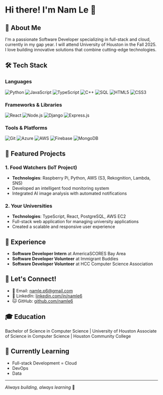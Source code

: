 # Hi there! I'm Nam Le 👋

## 🚀 About Me
I'm a passionate Software Developer specializing in full-stack and cloud, currently in my gap year. I will attend University of Houston in the Fall 2025. I love building innovative solutions that combine cutting-edge technologies.

## 🛠️ Tech Stack
### Languages
![Python](https://img.shields.io/badge/-Python-333333?style=flat&logo=python)
![JavaScript](https://img.shields.io/badge/-JavaScript-333333?style=flat&logo=javascript)
![TypeScript](https://img.shields.io/badge/-TypeScript-333333?style=flat&logo=typescript)
![C++](https://img.shields.io/badge/-C++-333333?style=flat&logo=c++)
![SQL](https://img.shields.io/badge/-SQL-333333?style=flat&logo=postgresql)
![HTML5](https://img.shields.io/badge/-HTML5-333333?style=flat&logo=html5)
![CSS3](https://img.shields.io/badge/-CSS3-333333?style=flat&logo=css3)

### Frameworks & Libraries
![React](https://img.shields.io/badge/-React-333333?style=flat&logo=react)
![Node.js](https://img.shields.io/badge/-Node.js-333333?style=flat&logo=node.js)
![Django](https://img.shields.io/badge/-Django-333333?style=flat&logo=django)
![Express.js](https://img.shields.io/badge/-Express.js-333333?style=flat&logo=express)


### Tools & Platforms
![Git](https://img.shields.io/badge/-Git-333333?style=flat&logo=git)
![Azure](https://img.shields.io/badge/-Azure-333333?style=flat&logo=microsoftazure)
![AWS](https://img.shields.io/badge/-AWS-333333?style=flat&logo=amazonaws)
![Firebase](https://img.shields.io/badge/-Firebase-333333?style=flat&logo=firebase)
![MongoDB](https://img.shields.io/badge/-MongoDB-333333?style=flat&logo=mongodb)

## 🌟 Featured Projects


### 1. Food Watchers (IoT Project)
- **Technologies**: Raspberry Pi, Python, AWS (S3, Rekognition, Lambda, SNS)
- Developed an intelligent food monitoring system
- Integrated AI image analysis with automated notifications

### 2. Your Universities
- **Technologies**: TypeScript, React, PostgreSQL, AWS EC2
- Full-stack web application for managing university applications
- Created a scalable and responsive user experience

## 💼 Experience
- **Software Developer Intern** at AmericaSCORES Bay Area
- **Software Developer Volunteer** at Immigrant Buddies
- **Software Developer Volunteer** at HCC Computer Science Association

## 🤝 Let's Connect!
- 📧 Email: namle.p6@gmail.com
- 💼 LinkedIn: [linkedin.com/in/namle6](https://linkedin.com/in/namle6)
- 🐱 GitHub: [github.com/namle6](https://github.com/namle6)

## 🎓 Education
Bachelor of Science in Computer Science | University of Houston
Associate of Science in Computer Science | Houston Community College


## 🌱 Currently Learning
- Full-stack Development
= Cloud
- DevOps
- Data


---
*Always building, always learning* 🚀

<!---
namle6/namle6 is a ✨ special ✨ repository because its `README.md` (this file) appears on your GitHub profile.
You can click the Preview link to take a look at your changes.
--->
